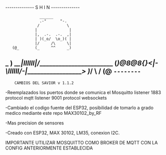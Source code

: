 -------------- S H I N --------------

                   ______
                   .-"      "-.
                  /            \
                 |              |
                 |,  .-.  .-.  ,|
                 | )(_o/  \o_)( |
                 |/     /\     \|
       (@_       (_     ^^     _)
  _     ) \_______\__|IIIIII|__/__________________________
 (_)@8@8{}<________|-\IIIIII/-|___________________________>
        )_/        \          /
       (@           `--------`
--------------------------------------------------------------------------------------------------
		CAMBIOS DEL SAVIOR v 1.1.2

-Reemplazados los puertos donde se comunica el Mosquitto
listener 1883
protocol mqtt
listener 9001
protocol websockets

-Cambiado el codigo fuente del ESP32, posibilidad de tomarlo a grado medico mediante este repo
MAX30102_by_RF

-Mas precision de sensores

-Creado con ESP32, MAX 30102, LM35, conexion I2C.

IMPORTANTE 
UTILIZAR MOSQUITTO COMO BROKER DE MQTT CON LA CONFIG ANTERIORMENTE ESTABLECIDA

